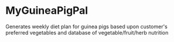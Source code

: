 # MyGuineaPigPal
Generates weekly diet plan for guinea pigs based upon customer's preferred vegetables and database of vegetable/fruit/herb nutrition
